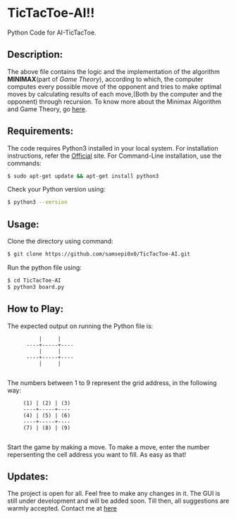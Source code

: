 # TicTacToe-AI!!
  Python Code for AI-TicTacToe.
  
## Description:
  The above file contains the logic and the implementation of the algorithm
  **MINIMAX**(part of _Game Theory_), according to which, the computer computes every possible move
  of the opponent and tries to make optimal moves by calculating results of
  each move,(Both by the computer and the opponent) through recursion.
  To know more about the Minimax Algorithm and Game Theory, go [here](https://towardsdatascience.com/game-theory-minimax-f84ee6e4ae6e).

## Requirements:
  The code requires Python3 installed in your local system.
  For installation instructions, refer the [Official](https://www.python.org/downloads/) site.
  For Command-Line installation, use the commands:
  ```bash
  $ sudo apt-get update && apt-get install python3
  ```
  Check your Python version using:
  ```bash
  $ python3 --version
  ```

## Usage:
  Clone the directory using command:
  ```bash
  $ git clone https://github.com/samsepi0x0/TicTacToe-AI.git
  ```
  Run the python file using:
  ```bash
  $ cd TicTacToe-AI
  $ python3 board.py
  ```
## How to Play:
  The expected output on running the Python file is:
  ```
            |     | 
        ----+-----+----
            |     |
        ----+-----+----
            |     |
            
  ```
  The numbers between 1 to 9 represent the grid address, in the following way:
   ```
        (1) | (2) | (3) 
        ----+-----+----
        (4) | (5) | (6)
        ----+-----+----
        (7) | (8) | (9)
            
  ```
  Start the game by making a move.
  To make a move, enter the number repersenting the cell address you want to fill.
  As easy as that!
  
## Updates:
  The project is open for all. Feel free to make any changes in it.
  The GUI is still under development and will be added soon.
  Till then, all suggestions are warmly accepted.
  Contact me at [here](#)
